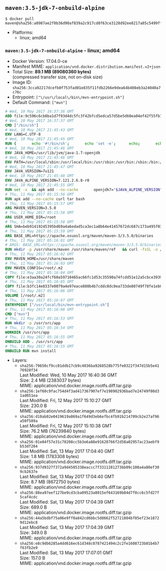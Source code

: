 ## `maven:3.5-jdk-7-onbuild-alpine`

```console
$ docker pull maven@sha256:a0987ae2f0b36d90af839a2c917cd8f63ce3128d92ee8217a85c5499ffef3fcb
```

-	Platforms:
	-	linux; amd64

### `maven:3.5-jdk-7-onbuild-alpine` - linux; amd64

-	Docker Version: 17.04.0-ce
-	Manifest MIME: `application/vnd.docker.distribution.manifest.v2+json`
-	Total Size: **89.1 MB (89080360 bytes)**  
	(compressed transfer size, not on-disk size)
-	Image ID: `sha256:3cca92217dcefb0f753fad01e835f11fdb2266e9dea64b408eb3a24040a7c76c`
-	Entrypoint: `["\/usr\/local\/bin\/mvn-entrypoint.sh"]`
-	Default Command: `["mvn"]`

```dockerfile
# Wed, 10 May 2017 16:37:36 GMT
ADD file:9c596c6cb8ba1d7f93d4dc5fc3f42bfcd5edca57d5be5d60ea04ef42f55fb7a8 in / 
# Wed, 10 May 2017 16:37:37 GMT
CMD ["/bin/sh"]
# Wed, 10 May 2017 21:45:43 GMT
ENV LANG=C.UTF-8
# Wed, 10 May 2017 21:45:45 GMT
RUN { 		echo '#!/bin/sh'; 		echo 'set -e'; 		echo; 		echo 'dirname "$(dirname "$(readlink -f "$(which javac || which java)")")"'; 	} > /usr/local/bin/docker-java-home 	&& chmod +x /usr/local/bin/docker-java-home
# Wed, 10 May 2017 21:45:46 GMT
ENV JAVA_HOME=/usr/lib/jvm/java-1.7-openjdk
# Wed, 10 May 2017 21:45:46 GMT
ENV PATH=/usr/local/sbin:/usr/local/bin:/usr/sbin:/usr/bin:/sbin:/bin:/usr/lib/jvm/java-1.7-openjdk/jre/bin:/usr/lib/jvm/java-1.7-openjdk/bin
# Wed, 10 May 2017 21:45:47 GMT
ENV JAVA_VERSION=7u121
# Wed, 10 May 2017 21:45:48 GMT
ENV JAVA_ALPINE_VERSION=7.121.2.6.8-r0
# Wed, 10 May 2017 21:45:55 GMT
RUN set -x 	&& apk add --no-cache 		openjdk7="$JAVA_ALPINE_VERSION" 	&& [ "$JAVA_HOME" = "$(docker-java-home)" ]
# Thu, 11 May 2017 05:15:56 GMT
RUN apk add --no-cache curl tar bash
# Thu, 11 May 2017 05:15:57 GMT
ARG MAVEN_VERSION=3.5.0
# Thu, 11 May 2017 05:15:58 GMT
ARG USER_HOME_DIR=/root
# Thu, 11 May 2017 05:15:58 GMT
ARG SHA=beb91419245395bd69a4a6edad5ca3ec1a8b64e41457672dc687c173a495f034
# Thu, 11 May 2017 05:15:59 GMT
ARG BASE_URL=https://apache.osuosl.org/maven/maven-3/3.5.0/binaries
# Thu, 11 May 2017 05:16:01 GMT
# ARGS: BASE_URL=https://apache.osuosl.org/maven/maven-3/3.5.0/binaries MAVEN_VERSION=3.5.0 SHA=beb91419245395bd69a4a6edad5ca3ec1a8b64e41457672dc687c173a495f034 USER_HOME_DIR=/root
RUN mkdir -p /usr/share/maven /usr/share/maven/ref   && curl -fsSL -o /tmp/apache-maven.tar.gz ${BASE_URL}/apache-maven-$MAVEN_VERSION-bin.tar.gz   && echo "${SHA}  /tmp/apache-maven.tar.gz" | sha256sum -c -   && tar -xzf /tmp/apache-maven.tar.gz -C /usr/share/maven --strip-components=1   && rm -f /tmp/apache-maven.tar.gz   && ln -s /usr/share/maven/bin/mvn /usr/bin/mvn
# Thu, 11 May 2017 05:16:02 GMT
ENV MAVEN_HOME=/usr/share/maven
# Thu, 11 May 2017 05:16:03 GMT
ENV MAVEN_CONFIG=/root/.m2
# Thu, 11 May 2017 05:16:04 GMT
COPY file:e3aa30a24fcf60a59710465ac66fc1d53c35590a74fcdd51e12a5cbce393904b in /usr/local/bin/mvn-entrypoint.sh 
# Thu, 11 May 2017 05:16:05 GMT
COPY file:b3fc14e8337e0079a4e97eace880b4b7cddc0dc0ea733de80749f78fe1eb089a in /usr/share/maven/ref/ 
# Thu, 11 May 2017 05:16:06 GMT
VOLUME [/root/.m2]
# Thu, 11 May 2017 05:16:07 GMT
ENTRYPOINT ["/usr/local/bin/mvn-entrypoint.sh"]
# Thu, 11 May 2017 05:16:08 GMT
CMD ["mvn"]
# Thu, 11 May 2017 05:16:53 GMT
RUN mkdir -p /usr/src/app
# Thu, 11 May 2017 05:16:54 GMT
WORKDIR /usr/src/app
# Thu, 11 May 2017 05:16:55 GMT
ONBUILD ADD . /usr/src/app
# Thu, 11 May 2017 05:16:55 GMT
ONBUILD RUN mvn install
```

-	Layers:
	-	`sha256:79650cf9cc01ddb17cb9c4036ba9268528b775fe0322f347d15b5e4176928f34`  
		Last Modified: Wed, 10 May 2017 16:40:36 GMT  
		Size: 2.4 MB (2383037 bytes)  
		MIME: application/vnd.docker.image.rootfs.diff.tar.gzip
	-	`sha256:1ef60c9fac754d4f3ad417367907ef7e198902936bad7e24749f08d31ad051ea`  
		Last Modified: Fri, 12 May 2017 15:10:27 GMT  
		Size: 230.0 B  
		MIME: application/vnd.docker.image.rootfs.diff.tar.gzip
	-	`sha256:d10ab02e0419619a869a1f649d3eb6efbc4fb91b214709cb2e27af96a50f589a`  
		Last Modified: Fri, 12 May 2017 15:10:38 GMT  
		Size: 76.2 MB (76239840 bytes)  
		MIME: application/vnd.docker.image.rootfs.diff.tar.gzip
	-	`sha256:01e04f57e31c78208cc5b3e6a88e91628766f2d58a02957ac23aebf9b53df204`  
		Last Modified: Sat, 13 May 2017 17:04:40 GMT  
		Size: 1.8 MB (1783308 bytes)  
		MIME: application/vnd.docker.image.rootfs.diff.tar.gzip
	-	`sha256:937d9327f372a9d4505338eaccc7f3311281273bb09c100a4a80ef309cb2637e`  
		Last Modified: Sat, 13 May 2017 17:04:40 GMT  
		Size: 8.7 MB (8672750 bytes)  
		MIME: application/vnd.docker.image.rootfs.diff.tar.gzip
	-	`sha256:88ea97eef127be9cd3cba09523a8015ef643169b84d7f0cc6c5fd27f5caf4cdc`  
		Last Modified: Sat, 13 May 2017 17:04:39 GMT  
		Size: 689.0 B  
		MIME: application/vnd.docker.image.rootfs.diff.tar.gzip
	-	`sha256:44a5bdbf75a06e9ff0a842cd6bbc5d8662f52721804bf05ef23e18729d12ebc8`  
		Last Modified: Sat, 13 May 2017 17:04:39 GMT  
		Size: 349.0 B  
		MIME: application/vnd.docker.image.rootfs.diff.tar.gzip
	-	`sha256:e8c9db6285a4dd616ec61d348c0787421494c2c2fe1608723b01b4b7f63fb2e9`  
		Last Modified: Sat, 13 May 2017 17:07:01 GMT  
		Size: 157.0 B  
		MIME: application/vnd.docker.image.rootfs.diff.tar.gzip
